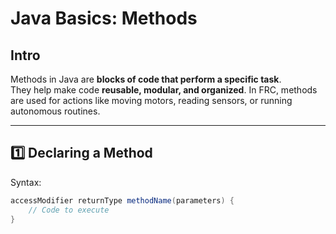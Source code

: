 # Java Basics: Methods

## Intro
Methods in Java are **blocks of code that perform a specific task**.  
They help make code **reusable, modular, and organized**. In FRC, methods are used for actions like moving motors, reading sensors, or running autonomous routines.

---

## 1️⃣ Declaring a Method

Syntax:

```java
accessModifier returnType methodName(parameters) {
    // Code to execute
}
```